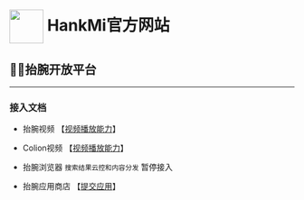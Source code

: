 # [<img src="favicon.ico" width="60" height="60" align="center" />](https://www.hankmi.com) HankMi官方网站
## 🧑‍💻抬腕开放平台

***
### 接入文档
* 抬腕视频 【[视频播放能力](dev/media.md)】  

* Colion视频 【[视频播放能力](dev/media.md)】  

* 抬腕浏览器 `搜索结果云控和内容分发` 暂停接入  

* 抬腕应用商店 【[提交应用](dev/apps.md)】
